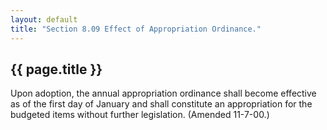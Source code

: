 ```yaml
---
layout: default 
title: "Section 8.09 Effect of Appropriation Ordinance."
---
```


{{ page.title }}
----------------

Upon adoption, the annual appropriation ordinance shall become effective
as of the first day of January and shall constitute an appropriation for
the budgeted items without further legislation. (Amended 11-7-00.)
